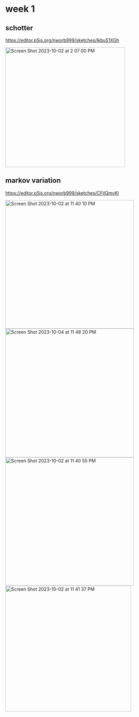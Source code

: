# week 1

## schotter

https://editor.p5js.org/nworb999/sketches/lkbu51XGh

<img width="373" alt="Screen Shot 2023-10-02 at 2 07 00 PM" src="https://github.com/nworb999/ucsb-mat/assets/20407156/d408d033-9101-488e-a88d-b47eadc66f7a">

## markov variation

https://editor.p5js.org/nworb999/sketches/CFilQmvKl

<img width="400" alt="Screen Shot 2023-10-02 at 11 40 10 PM" src="https://github.com/nworb999/ucsb-mat/assets/20407156/da73bf73-041f-4c80-b273-4de6255e9551">

<img width="401" alt="Screen Shot 2023-10-04 at 11 48 20 PM" src="https://github.com/nworb999/ucsb-mat/assets/20407156/ee2b9cc4-1a18-4bfd-8a6f-12e014724201">

<img width="400" alt="Screen Shot 2023-10-02 at 11 40 55 PM" src="https://github.com/nworb999/ucsb-mat/assets/20407156/9105be07-29ee-4823-9e93-5fc4b3971f1d">

<img width="392" alt="Screen Shot 2023-10-02 at 11 41 37 PM" src="https://github.com/nworb999/ucsb-mat/assets/20407156/101c0666-00e6-4458-b7e6-e9dcafee5044">


